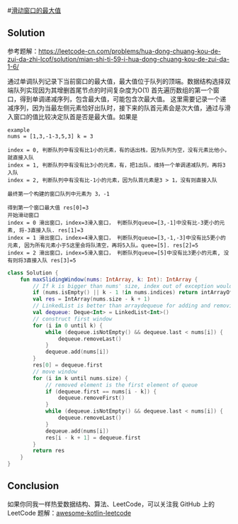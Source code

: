 #[滑动窗口的最大值][title]

## Solution
参考题解：https://leetcode-cn.com/problems/hua-dong-chuang-kou-de-zui-da-zhi-lcof/solution/mian-shi-ti-59-i-hua-dong-chuang-kou-de-zui-da-1-6/

通过单调队列记录下当前窗口的最大值，最大值位于队列的顶端。数据结构选择双端队列实现因为其增删首尾节点的时间复杂度为O(1)
首先遍历数组的第一个窗口，得到单调递减序列，包含最大值，可能包含次最大值。
这里需要记录一个递减序列，因为当最左侧元素恰好出队时，接下来的队首元素会是次大值，通过与滑入窗口的值比较决定队首是否是最大值。如果是
```
example
nums = [1,3,-1-3,5,3] k = 3

index = 0, 判断队列中有没有比1小的元素，有的话出栈，因为队列为空，没有元素比他小，就直接入队
index = 1, 判断队列中有没有比3小的元素，有，把1出队，维持一个单调递减队列，再将3入队
index = 2, 判断队列中有没有比-1小的元素，因为队首元素是3 > 1，没有则直接入队

最终第一个构建的窗口队列中元素为 3，-1

得到第一个窗口最大值 res[0]=3
开始滑动窗口
index = 0 滑出窗口，index=3滑入窗口， 判断队列queue=[3,-1]中没有比-3更小的元素, 将-3直接入队. res[1]=3
index = 1 滑出窗口，index=4滑入窗口， 判断队列queue=[3,-1,-3]中没有比5更小的元素, 因为所有元素小于5这里会将队清空，再将5入队。quee=[5]. res[2]=5
index = 2 滑出窗口，index=5滑入窗口， 判断队列queue=[5]中没有比3更小的元素, 没有则将3直接入队 res[3]=5
```


```kotlin
class Solution {
    fun maxSlidingWindow(nums: IntArray, k: Int): IntArray {
        // If k is bigger than nums' size, index out of exception would happen.
        if (nums.isEmpty() || k - 1 !in nums.indices) return intArrayOf()
        val res = IntArray(nums.size - k + 1)
        // LinkedList is better than arraydequeue for adding and removing op.
        val dequeue: Deque<Int> = LinkedList<Int>()
        // construct first window
        for (i in 0 until k) {
            while (dequeue.isNotEmpty() && dequeue.last < nums[i]) {
                dequeue.removeLast()
            }
            dequeue.add(nums[i])
        }
        res[0] = dequeue.first
        // move window
        for (i in k until nums.size) {
            // removed element is the first element of queue
            if (dequeue.first == nums[i - k]) {
                dequeue.removeFirst()
            }
            while (dequeue.isNotEmpty() && dequeue.last < nums[i]) {
                dequeue.removeLast()
            }
            dequeue.add(nums[i])
            res[i - k + 1] = dequeue.first
        }
        return res
    }
}
```
## Conclusion
如果你同我一样热爱数据结构、算法、LeetCode，可以关注我 GitHub 上的 LeetCode 题解：[awesome-kotlin-leetcode][akl]

[title]: https://leetcode-cn.com/problems/hua-dong-chuang-kou-de-zui-da-zhi-lcof/submissions/
[akl]: https://github.com/NightXlt/awesome-kotlin-leetcode

